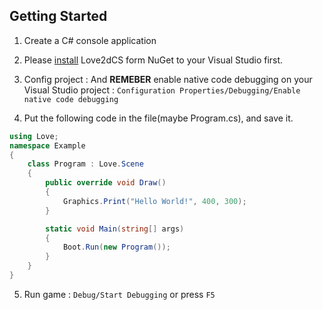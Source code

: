 
Getting Started
---

1. Create a C# console application

2. Please [install](README-Install.md) Love2dCS form NuGet to your Visual Studio first.

3. Config project : And **REMEBER** enable native code debugging on your Visual Studio project : `Configuration Properties/Debugging/Enable native code debugging`

4. Put the following code in the file(maybe Program.cs), and save it.
``` C#
using Love;
namespace Example
{
    class Program : Love.Scene
    {
        public override void Draw()
        {
            Graphics.Print("Hello World!", 400, 300);
        }

        static void Main(string[] args)
        {
            Boot.Run(new Program());
        }
    }
}
```

5. Run game : `Debug/Start Debugging` or press `F5`
